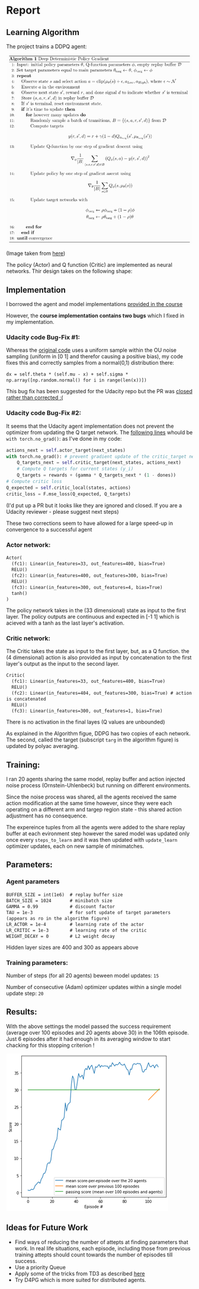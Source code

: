 # Report

## Learning Algorithm

The project trains a DDPQ agent:

!["DDPG"](./ddpg.png)

(Image taken from [here](https://spinningup.openai.com/en/latest/algorithms/ddpg.html#pseudocode))

The policy (Actor) and Q function (Critic) are implemented as neural networks. Thir design takes on the following shape:

## Implementation
I borrowed the agent and model implementations [provided in the course](https://github.com/udacity/deep-reinforcement-learning/tree/master/finance)

However, the **course implementation contains two bugs** which I fixed in my implementation.

### Udacity code Bug-Fix #1:

Whereas the [original code](https://github.com/udacity/deep-reinforcement-learning/blob/561eec3ae8678a23a4557f1a15414a9b076fdfff/finance/ddpg_agent.py#L152)
uses a uniform sample within the OU noise sampling (uniform in [0 1] and therefor causing a positive bias), my code fixes this and correctly samples from a normal(0,1) distribution there:
```
dx = self.theta * (self.mu - x) + self.sigma * np.array([np.random.normal() for i in range(len(x))])
```
This bug fix has been suggested for the Udacity repo but the PR was [closed rather than corrected :(](https://github.com/udacity/deep-reinforcement-learning/issues/20)

### Udacity code Bug-Fix #2:

It seems that the Udacity agent implementation does not prevent the optimizer from updating the Q target network. The [following lines](https://github.com/udacity/deep-reinforcement-learning/blob/561eec3ae8678a23a4557f1a15414a9b076fdfff/finance/ddpg_agent.py#L97-L99) whould be `with torch.no_grad()`:
as I've done in my code:
```python
actions_next = self.actor_target(next_states)
with torch.no_grad(): # prevent gradient update of the critic_target network
    Q_targets_next = self.critic_target(next_states, actions_next)
    # Compute Q targets for current states (y_i)
    Q_targets = rewards + (gamma * Q_targets_next * (1 - dones))
# Compute critic loss
Q_expected = self.critic_local(states, actions)
critic_loss = F.mse_loss(Q_expected, Q_targets)

```
(I'd put up a PR but it looks like they are ignored and closed. If you are a Udacity reviewer - please suggest next steps)

These two corrections seem to have allowed for a large speed-up in convergence to a successful agent

### Actor network:
```
Actor(
  (fc1): Linear(in_features=33, out_features=400, bias=True)
  RELU()
  (fc2): Linear(in_features=400, out_features=300, bias=True)
  RELU()
  (fc3): Linear(in_features=300, out_features=4, bias=True)
  tanh()
)
```
The policy network takes in the (33 dimensional) state as input to the first layer.
The policy outputs are continuous and expected in [-1 1] which is acieved with a tanh as the last layer's activation.

### Critic network:

The Critic takes the state as input to the first layer, but, as a Q function. the (4 dimensional) action is also provided as input by concatenation to the first layer's output as the input to the second layer.
```
Critic(
  (fc1): Linear(in_features=33, out_features=400, bias=True)
  RELU()
  (fc2): Linear(in_features=404, out_features=300, bias=True) # action is concatenated
  RELU()
  (fc3): Linear(in_features=300, out_features=1, bias=True)  
```
There is no activation in the final layes (Q values are unbounded)

As explained in the Algorithm figue, DDPG has two copies of each network. The second, called the target (subscript `targ` in the algorithm figure) is updated by polyac averaging.

## Training:
I ran 20 agents sharing the same model, replay buffer and action injected noise process (Ornstein-Uhlenbeck) but running on different environments.

Since the noise process was shared, all the agents received the same action modification at the same time however, since they were each operating on a different arm and targep region state - this shared action adjustment has no consequence.

The expereince tuples from all the agents were added to the share replay buffer at each evironment step however the sared model was updated only once every `steps_to_learn` and it was then updated with `update_learn` optimizer updates, each on new sample of minimatches.

## Parameters:

### Agent parameters
```
BUFFER_SIZE = int(1e6)  # replay buffer size
BATCH_SIZE = 1024       # minibatch size
GAMMA = 0.99            # discount factor
TAU = 1e-3              # for soft update of target parameters (appears as ro in the algorithm figure)
LR_ACTOR = 1e-4         # learning rate of the actor 
LR_CRITIC = 1e-3        # learning rate of the critic
WEIGHT_DECAY = 0        # L2 weight decay
```
Hidden layer sizes are 400 and 300 as appears above

### Training parameters:
Number of steps (for all 20 agents) beween model updates: `15`

Number of consecutive (Adam) optimizer updates within a single model update step: `20`

## Results:
With the above settings the model passed the success requirement (average over 100 episodes and 20 agents above 30) in the 106th episode. Just 6 episodes after it had enough in its averaging window to start chacking for this stopping criterion !

!["results"](./run_results.png)


## Ideas for Future Work
* Find ways of reducing the number of attepts at finding parameters that work. In real life situations, each episode, including those from previous training attepts should count towards the number of episodes till success.
* Use a priority Queue
* Apply some of the tricks from TD3 as described [here](https://spinningup.openai.com/en/latest/algorithms/td3.html#background)
* Try D4PG which is more suited for distributed agents.
